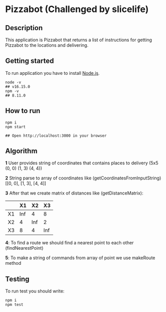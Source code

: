 # Pizzabot (Challenged by slicelife)

## Description

This application is Pizzabot that returns a list of instructions for getting Pizzabot to the locations and delivering.

## Getting started

To run application you have to install [Node.js](https://nodejs.org/).

```shell
node -v
## v16.15.0
npm -v
## 8.11.0
```

## How to run

```shell
npm i
npm start

## Open http://localhost:3000 in your browser
```

## Аlgorithm

**1** User provides string of coordinates that contains places to delivery (5x5 (0, 0) (1, 3) (4, 4))

**2** String parse to array of coordinates like (getCoordinatesFromInputString) [[0, 0], [1, 3], [4, 4]]

**3** After that we create matrix of distances like (getDistanceMatrix):

|     | X1  | X2  | X3  |
| --- | --- | --- | --- |
| X1  | Inf | 4   | 8   |
| X2  | 4   | Inf | 2   |
| X3  | 8   | 4   | Inf |

**4**: To find a route we should find a nearest point to each other (findNearestPoint)

**5**: To make a string of commands from array of point we use makeRoute method

## Testing

To run test you should write:

```shell
npm i
npm test
```

